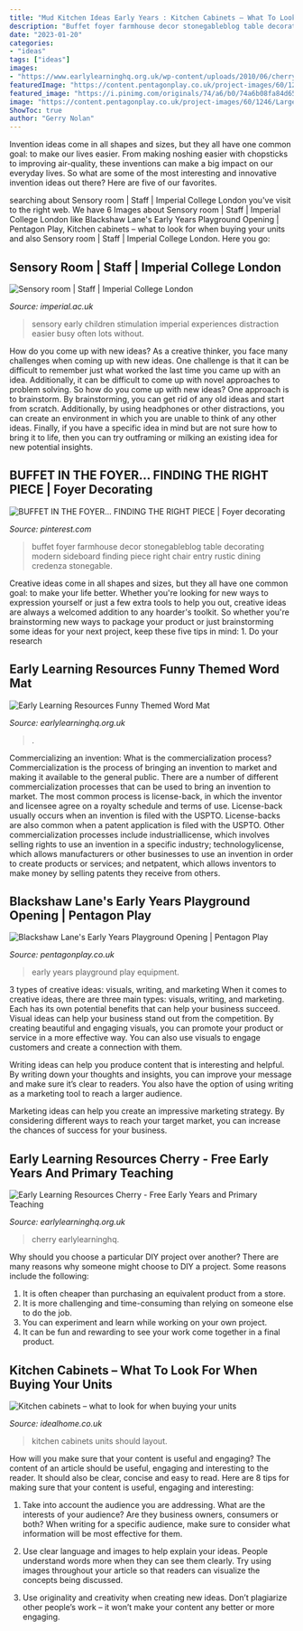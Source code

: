 ```yaml
---
title: "Mud Kitchen Ideas Early Years : Kitchen Cabinets – What To Look For When Buying Your Units"
description: "Buffet foyer farmhouse decor stonegableblog table decorating modern sideboard finding piece right chair entry rustic dining credenza stonegable"
date: "2023-01-20"
categories:
- "ideas"
tags: ["ideas"]
images:
- "https://www.earlylearninghq.org.uk/wp-content/uploads/2010/06/cherry4.jpg"
featuredImage: "https://content.pentagonplay.co.uk/project-images/60/1246/Large/early-years-playground-equipment.JPG"
featured_image: "https://i.pinimg.com/originals/74/a6/b0/74a6b08fa84d651fae975aefee59e9ec.jpg"
image: "https://content.pentagonplay.co.uk/project-images/60/1246/Large/early-years-playground-equipment.JPG"
ShowToc: true
author: "Gerry Nolan"
---
```



Invention ideas come in all shapes and sizes, but they all have one common goal: to make our lives easier. From making noshing easier with chopsticks to improving air-quality, these inventions can make a big impact on our everyday lives. So what are some of the most interesting and innovative invention ideas out there? Here are five of our favorites.

	

		
searching about Sensory room | Staff | Imperial College London you've visit to the right web. We have 6 Images about Sensory room | Staff | Imperial College London like Blackshaw Lane&#039;s Early Years Playground Opening | Pentagon Play, Kitchen cabinets – what to look for when buying your units and also Sensory room | Staff | Imperial College London. Here you go:
		
    
## Sensory Room | Staff | Imperial College London

<img loading=lazy src="http://www.imperial.ac.uk/ImageCropToolT4/imageTool/uploaded-images/160115_early_years_047--tojpeg_1456850705916_x2.jpg" onerror="this.onerror=null;this.src='https://tse1.mm.bing.net/th?id=OIP.CLk6Cjy2cZcSDpsDplSatwHaEW&amp;pid=15.1';" alt="Sensory room | Staff | Imperial College London">

_Source: imperial.ac.uk_

>sensory early children stimulation imperial experiences distraction easier busy often lots without. 

	

How do you come up with new ideas?
As a creative thinker, you face many challenges when coming up with new ideas. One challenge is that it can be difficult to remember just what worked the last time you came up with an idea. Additionally, it can be difficult to come up with novel approaches to problem solving.  So how do you come up with new ideas? 
One approach is to brainstorm. By brainstorming, you can get rid of any old ideas and start from scratch. Additionally, by using headphones or other distractions, you can create an environment in which you are unable to think of any other ideas. Finally, if you have a specific idea in mind but are not sure how to bring it to life, then you can try outframing or milking an existing idea for new potential insights.

    
## BUFFET IN THE FOYER... FINDING THE RIGHT PIECE | Foyer Decorating

<img loading=lazy src="https://i.pinimg.com/originals/74/a6/b0/74a6b08fa84d651fae975aefee59e9ec.jpg" onerror="this.onerror=null;this.src='https://tse4.mm.bing.net/th?id=OIP.g2lFxyNEaxGYLEHZhZL9cgHaLL&amp;pid=15.1';" alt="BUFFET IN THE FOYER... FINDING THE RIGHT PIECE | Foyer decorating">

_Source: pinterest.com_

>buffet foyer farmhouse decor stonegableblog table decorating modern sideboard finding piece right chair entry rustic dining credenza stonegable. 

	

Creative ideas come in all shapes and sizes, but they all have one common goal: to make your life better. Whether you're looking for new ways to expression yourself or just a few extra tools to help you out, creative ideas are always a welcomed addition to any hoarder's toolkit. So whether you're brainstorming new ways to package your product or just brainstorming some ideas for your next project, keep these five tips in mind: 1. Do your research

    
## Early Learning Resources Funny Themed Word Mat

<img loading=lazy src="https://www.earlylearninghq.org.uk/wp-content/uploads/2013/02/Funny-Bones-word-mat-3.jpg" onerror="this.onerror=null;this.src='https://tse3.mm.bing.net/th?id=OIP.yfr3p_eiN9IBPOFDTAqhswHaFO&amp;pid=15.1';" alt="Early Learning Resources Funny Themed Word Mat">

_Source: earlylearninghq.org.uk_

>. 

	

Commercializing an invention: What is the commercialization process?
Commercialization is the process of bringing an invention to market and making it available to the general public. There are a number of different commercialization processes that can be used to bring an invention to market. The most common process is license-back, in which the inventor and licensee agree on a royalty schedule and terms of use. License-back usually occurs when an invention is filed with the USPTO. License-backs are also common when a patent application is filed with the USPTO. Other commercialization processes include industriallicense, which involves selling rights to use an invention in a specific industry; technologylicense, which allows manufacturers or other businesses to use an invention in order to create products or services; and netpatent, which allows inventors to make money by selling patents they receive from others.

    
## Blackshaw Lane&#039;s Early Years Playground Opening | Pentagon Play

<img loading=lazy src="https://content.pentagonplay.co.uk/project-images/60/1246/Large/early-years-playground-equipment.JPG" onerror="this.onerror=null;this.src='https://tse3.mm.bing.net/th?id=OIP.8PCy0-8yR4xoYISJvKY0wAHaFj&amp;pid=15.1';" alt="Blackshaw Lane&#039;s Early Years Playground Opening | Pentagon Play">

_Source: pentagonplay.co.uk_

>early years playground play equipment. 

	

3 types of creative ideas: visuals, writing, and marketing
When it comes to creative ideas, there are three main types: visuals, writing, and marketing. Each has its own potential benefits that can help your business succeed.
Visual ideas can help your business stand out from the competition. By creating beautiful and engaging visuals, you can promote your product or service in a more effective way. You can also use visuals to engage customers and create a connection with them.

Writing ideas can help you produce content that is interesting and helpful. By writing down your thoughts and insights, you can improve your message and make sure it’s clear to readers. You also have the option of using writing as a marketing tool to reach a larger audience.

Marketing ideas can help you create an impressive marketing strategy. By considering different ways to reach your target market, you can increase the chances of success for your business.

    
## Early Learning Resources Cherry - Free Early Years And Primary Teaching

<img loading=lazy src="https://www.earlylearninghq.org.uk/wp-content/uploads/2010/06/cherry4.jpg" onerror="this.onerror=null;this.src='https://tse1.mm.bing.net/th?id=OIP.KHXqHFXRuLR_I_Ed0a5ujwHaH2&amp;pid=15.1';" alt="Early Learning Resources Cherry - Free Early Years and Primary Teaching">

_Source: earlylearninghq.org.uk_

>cherry earlylearninghq. 

	

Why should you choose a particular DIY project over another?
There are many reasons why someone might choose to DIY a project. Some reasons include the following: 
1) It is often cheaper than purchasing an equivalent product from a store.
2) It is more challenging and time-consuming than relying on someone else to do the job.
3) You can experiment and learn while working on your own project.
4) It can be fun and rewarding to see your work come together in a final product.

    
## Kitchen Cabinets – What To Look For When Buying Your Units

<img loading=lazy src="https://ksassets.timeincuk.net/wp/uploads/sites/56/2017/02/C_Radmore_003_25992831_142731801.jpg" onerror="this.onerror=null;this.src='https://tse2.mm.bing.net/th?id=OIP.Tk-DHSuPQexx6GS9ITHHMAHaHa&amp;pid=15.1';" alt="Kitchen cabinets – what to look for when buying your units">

_Source: idealhome.co.uk_

>kitchen cabinets units should layout. 

	

How will you make sure that your content is useful and engaging?
The content of an article should be useful, engaging and interesting to the reader. It should also be clear, concise and easy to read. Here are 8 tips for making sure that your content is useful, engaging and interesting:
1. Take into account the audience you are addressing. What are the interests of your audience? Are they business owners, consumers or both? When writing for a specific audience, make sure to consider what information will be most effective for them.

2. Use clear language and images to help explain your ideas. People understand words more when they can see them clearly. Try using images throughout your article so that readers can visualize the concepts being discussed.

3. Use originality and creativity when creating new ideas. Don’t plagiarize other people’s work – it won’t make your content any better or more engaging.


